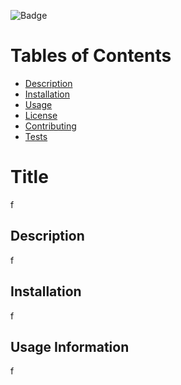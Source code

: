 ![Badge](https://img.shields.io/badge/License-MIT-blue)
  # Tables of Contents
  * [Description](#Description)
  * [Installation](#installation)
  * [Usage](#usageInfo)
  * [License](#license)
  * [Contributing](#contribution)
  * [Tests](#testInstructions)
  # Title
  f
  ## Description
  f
  ## Installation
  f
  ## Usage Information
  f


  